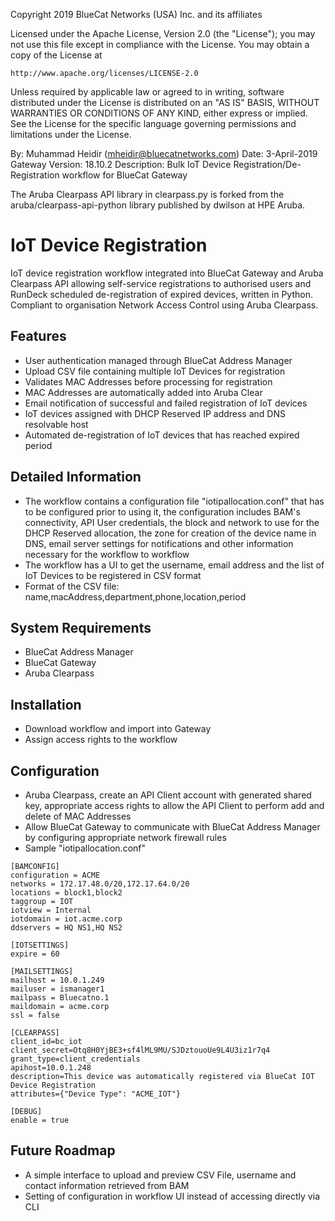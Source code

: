 Copyright 2019 BlueCat Networks (USA) Inc. and its affiliates

Licensed under the Apache License, Version 2.0 (the "License");
you may not use this file except in compliance with the License.
You may obtain a copy of the License at

    http://www.apache.org/licenses/LICENSE-2.0

Unless required by applicable law or agreed to in writing, software
distributed under the License is distributed on an "AS IS" BASIS,
WITHOUT WARRANTIES OR CONDITIONS OF ANY KIND, either express or implied.
See the License for the specific language governing permissions and
limitations under the License.

By: Muhammad Heidir (mheidir@bluecatnetworks.com)
 Date: 3-April-2019
 Gateway Version: 18.10.2
 Description: Bulk IoT Device Registration/De-Registration workflow for BlueCat Gateway

The Aruba Clearpass API library in clearpass.py is forked from the
aruba/clearpass-api-python library published by dwilson at HPE Aruba.

# IoT Device Registration

IoT device registration workflow integrated into BlueCat Gateway and Aruba
Clearpass API allowing self-service registrations to authorised users and RunDeck
scheduled de-registration of expired devices, written in Python. Compliant to
organisation Network Access Control using Aruba Clearpass.


## Features
 - User authentication managed through BlueCat Address Manager
 - Upload CSV file containing multiple IoT Devices for registration
 - Validates MAC Addresses before processing for registration
 - MAC Addresses are automatically added into Aruba Clear
 - Email notification of successful and failed registration of IoT devices
 - IoT devices assigned with DHCP Reserved IP address and DNS resolvable host
 - Automated de-registration of IoT devices that has reached expired period


## Detailed Information
- The workflow contains a configuration file "iotipallocation.conf" that has to be configured prior to using it, the configuration includes BAM's connectivity, API User credentials, the block and network to use for the DHCP Reserved allocation, the zone for creation of the device name in DNS, email server settings for notifications and other information necessary for the workflow to workflow
- The workflow has a UI to get the username, email address and the list of IoT Devices to be registered in CSV format
- Format of the CSV file: name,macAddress,department,phone,location,period


## System Requirements
 - BlueCat Address Manager
 - BlueCat Gateway
 - Aruba Clearpass


## Installation
 - Download workflow and import into Gateway
 - Assign access rights to the workflow
 
 
## Configuration
  - Aruba Clearpass, create an API Client account with generated shared key, appropriate
    access rights to allow the API Client to perform add and delete of MAC Addresses
  - Allow BlueCat Gateway to communicate with BlueCat Address Manager by configuring appropriate network firewall rules
  - Sample "iotipallocation.conf"

```
[BAMCONFIG]
configuration = ACME
networks = 172.17.48.0/20,172.17.64.0/20
locations = block1,block2
taggroup = IOT
iotview = Internal
iotdomain = iot.acme.corp
ddservers = HQ NS1,HQ NS2

[IOTSETTINGS]
expire = 60

[MAILSETTINGS]
mailhost = 10.0.1.249
mailuser = ismanager1
mailpass = Bluecatno.1
maildomain = acme.corp
ssl = false

[CLEARPASS]
client_id=bc_iot
client_secret=Otq8H0YjBE3+sf4lML9MU/SJDztouoUe9L4U3iz1r7q4
grant_type=client_credentials
apihost=10.0.1.248
description=This device was automatically registered via BlueCat IOT Device Registration
attributes={"Device Type": "ACME_IOT"}

[DEBUG]
enable = true
```

## Future Roadmap
- A simple interface to upload and preview CSV File, username and contact information retrieved from BAM
- Setting of configuration in workflow UI instead of accessing directly via CLI
